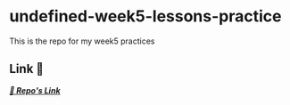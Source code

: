 # undefined-week5-lessons-practice
This is the repo for my week5 practices
## Link 🔗
**_[📌 Repo's Link](https://github.com/AliannaFormoso/undefined-week5-lessons-practice/tree/master)_**


